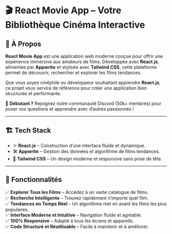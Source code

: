 # 🎬 React Movie App – Votre Bibliothèque Cinéma Interactive  

## 🚀 À Propos  

**React Movie App** est une application web moderne conçue pour offrir une expérience immersive aux amateurs de films. Développée avec **React.js**, alimentée par **Appwrite** et stylisée avec **Tailwind CSS**, cette plateforme permet de découvrir, rechercher et explorer les films tendances.  

Que vous soyez cinéphile ou développeur souhaitant apprendre **React.js**, ce projet vous servira de référence pour créer une application bien structurée et performante.  

🔹 **Débutant ?** Rejoignez notre communauté Discord (50k+ membres) pour poser vos questions et apprendre avec d’autres passionnés !  

---

## 🏗️ Tech Stack  

- ⚛️ **React.js** – Construction d’une interface fluide et dynamique.  
- 🛠 **Appwrite** – Gestion des données et algorithme de films tendances.  
- 🎨 **Tailwind CSS** – Un design moderne et responsive sans prise de tête.  

---

## 🎥 Fonctionnalités  

✅ **Explorer Tous les Films** – Accédez à un vaste catalogue de films.  
✅ **Recherche Intelligente** – Trouvez rapidement n’importe quel film.  
✅ **Tendances en Temps Réel** – Un algorithme met en avant les films les plus populaires.  
✅ **Interface Moderne et Intuitive** – Navigation fluide et agréable.  
✅ **100% Responsive** – Adapté à tous les écrans et appareils.  
✅ **Code Structuré et Réutilisable** – Facile à maintenir et à améliorer.  




